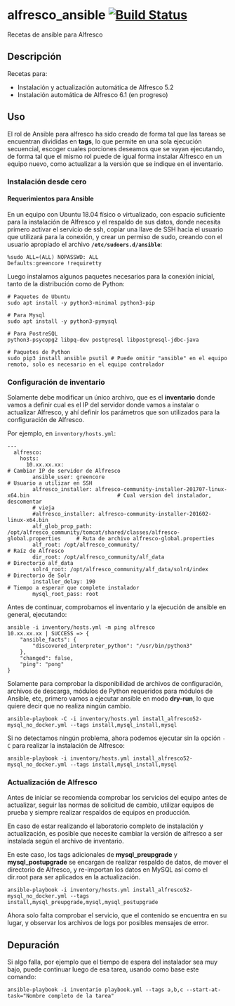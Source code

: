 # alfresco_ansible [![Build Status](https://travis-ci.org/Greencorecr/alfresco_ansible_.svg?branch=master)](https://travis-ci.org/Greencorecr/alfresco_ansible)

Recetas de ansible para Alfresco

## Descripción

Recetas para:

- Instalación y actualización automática de Alfresco 5.2
- Instalación automática de Alfresco 6.1 (en progreso)

## Uso

El rol de Ansible para alfresco ha sido creado de forma tal que las tareas se encuentran divididas en **tags**, lo que permite en una sola ejecución secuencial, escoger cuales porciones deseamos que se vayan ejecutando, de forma tal que el mismo rol puede de igual forma instalar Alfresco en un equipo nuevo, como actualizar a la versión que se indique en el inventario.


### Instalación desde cero

#### Requerimientos para Ansible

En un equipo con Ubuntu 18.04 físico o virtualizado, con espacio suficiente para la instalación de Alfresco y el respaldo de sus datos, donde necesita primero activar el servicio de ssh, copiar una llave de SSH hacia el usuario que utilizará para la conexión, y crear un permiso de sudo, creando con el usuario apropiado el archivo **``/etc/sudoers.d/ansible``**:

```
%sudo ALL=(ALL) NOPASSWD: ALL
Defaults:greencore !requiretty
```

Luego instalamos algunos paquetes necesarios para la conexión inicial, tanto de la distribución como de Python:

```
# Paquetes de Ubuntu
sudo apt install -y python3-minimal python3-pip

# Para Mysql
sudo apt install -y python3-pymysql

# Para PostreSQL
python3-psycopg2 libpq-dev postgresql libpostgresql-jdbc-java

# Paquetes de Python
sudo pip3 install ansible psutil # Puede omitir "ansible" en el equipo remoto, solo es necesario en el equipo controlador
```

### Configuración de inventario

Solamente debe modificar un único archivo, que es el **inventario** donde vamos a definir cual es el IP del servidor donde vamos a instalar o actualizar Alfresco, y ahí definir los parámetros que son utilizados para la configuración de Alfresco.

Por ejemplo, en ``inventory/hosts.yml``:

```
---
  alfresco:
    hosts:
      10.xx.xx.xx:                                                                                       # Cambiar IP de servidor de Alfresco
        ansible_user: greencore                                                                          # Usuario a utilizar en SSH
        alfresco_installer: alfresco-community-installer-201707-linux-x64.bin                            # Cual version del instalador, descomentar
        # vieja
        #alfresco_installer: alfresco-community-installer-201602-linux-x64.bin
        alf_glob_prop_path: /opt/alfresco_community/tomcat/shared/classes/alfresco-global.properties     # Ruta de archivo alfresco-global.properties
        alf_root: /opt/alfresco_community/                                                               # Raíz de Alfresco
        dir_root: /opt/alfresco_community/alf_data                                                       # Directorio alf_data
        solr4_root: /opt/alfresco_community/alf_data/solr4/index                                         # Directorio de Solr
        installer_delay: 190                                                                             # Tiempo a esperar que complete instalador
        mysql_root_pass: root
```

Antes de continuar, comprobamos el inventario y la ejecución de ansible en general, ejecutando:

```
ansible -i inventory/hosts.yml -m ping alfresco
10.xx.xx.xx | SUCCESS => {
    "ansible_facts": {
        "discovered_interpreter_python": "/usr/bin/python3"
    },
    "changed": false,
    "ping": "pong"
}

```

Solamente para comprobar la disponibilidad de archivos de configuración, archivos de descarga, módulos de Python requeridos para módulos de Ansible, etc, primero vamos a ejecutar ansible en modo **dry-run**, lo que quiere decir que no realiza ningún cambio.


```
ansible-playbook -C -i inventory/hosts.yml install_alfresco52-mysql_no_docker.yml --tags install,mysql_install,mysql
```

Si no detectamos ningún problema, ahora podemos ejecutar sin la opción ``-C`` para realizar la instalación de Alfresco:

```
ansible-playbook -i inventory/hosts.yml install_alfresco52-mysql_no_docker.yml --tags install,mysql_install,mysql
```

### Actualización de Alfresco

Antes de iniciar se recomienda comprobar los servicios del equipo antes de actualizar, seguir las normas de solicitud de cambio, utilizar equipos de prueba y siempre realizar respaldos de equipos en producción.

En caso de estar realizando el laboratorio completo de instalación y actualización, es posible que necesite cambiar la versión de alfresco a ser instalada según el archivo de inventario.

En este caso, los tags adicionales de **mysql_preupgrade** y **mysql_postupgrade** se encargan de realizar respaldo de datos, de mover el directorio de Alfresco, y re-importan los datos en MySQL así como el dir.root para ser aplicados en la actualización.

```
ansible-playbook -i inventory/hosts.yml install_alfresco52-mysql_no_docker.yml --tags install,mysql_preupgrade,mysql,mysql_postupgrade
```

Ahora solo falta comprobar el servicio, que el contenido se encuentra en su lugar, y observar los archivos de logs por posibles mensajes de error.


## Depuración

Si algo falla, por ejemplo que el tiempo de espera del instalador sea muy bajo, puede continuar luego de esa tarea, usando como base este comando:

```
ansible-playbook -i inventario playbook.yml --tags a,b,c --start-at-task="Nombre completo de la tarea"
```
